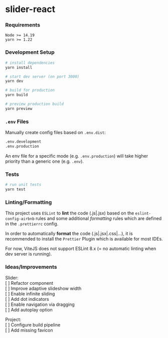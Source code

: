 # slider-react

### Requirements

```
Node >= 14.19
yarn >= 1.22
```

### Development Setup

```bash
# install dependencies
yarn install

# start dev server (on port 3000)
yarn dev

# build for production
yarn build

# preview production build
yarn preview
```

### `.env` Files

Manually create config files based on `.env.dist`:

```bash
.env.development
.env.production
```

An env file for a specific mode (e.g. `.env.production`) will take higher priority than a generic one (e.g. `.env`).

### Tests

```bash
# run unit tests
yarn test
```

### Linting/Formatting

This project uses `ESLint` to **lint** the code (.js|.jsx) based on the `eslint-config-airbnb` rules and some additional _formatting_ rules which are defined in the `.prettierrc` config.

In order to automatically **format** the code (.js|.jsx|.css|...), it is recommended to install the `Prettier` Plugin which is available for most IDEs.

For now, ViteJS does not support ESLint 8.x (= no automatic linting when dev server is running).

### Ideas/Improvements

Slider:  
[ ] Refactor component  
[ ] Improve adaptive slideshow width  
[ ] Enable infinite sliding  
[ ] Add dot indicators  
[ ] Enable navigation via dragging  
[ ] Add autoplay option

Project:  
[ ] Configure build pipeline  
[ ] Add missing favicon
